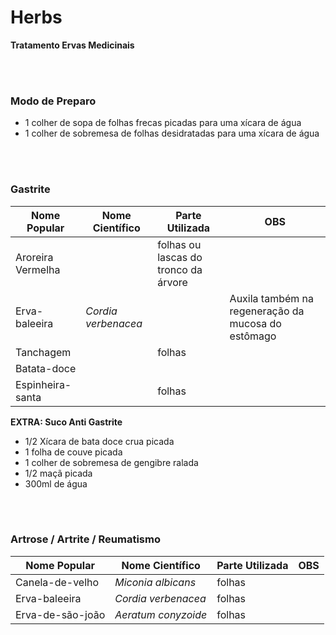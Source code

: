 # Herbs
**Tratamento Ervas Medicinais**

<br>
<br>

### Modo de Preparo
- 1 colher de sopa de folhas frecas picadas para uma xícara de água
- 1 colher de sobremesa de folhas desidratadas para uma xícara de água

<br>
<br>

### Gastrite
| Nome Popular | Nome Científico | Parte Utilizada | OBS |  
| --- | --- | --- | --- | 
| Aroreira Vermelha | | folhas ou lascas do tronco da árvore | |
| Erva-baleeira | *Cordia verbenacea* | | Auxila também na regeneração da mucosa do estômago |
| Tanchagem | | folhas | |
| Batata-doce | | | |
| Espinheira-santa | | folhas | |

**EXTRA: Suco Anti Gastrite**
- 1/2 Xícara de bata doce crua picada
- 1 folha de couve picada
- 1 colher de sobremesa de gengibre ralada
- 1/2 maçã picada
- 300ml de água

<br>
<br>

### Artrose / Artrite / Reumatismo
| Nome Popular | Nome Científico | Parte Utilizada | OBS |  
| --- | --- | --- | --- | 
| Canela-de-velho | *Miconia albicans* | folhas | | 
| Erva-baleeira | *Cordia verbenacea* | folhas | |
| Erva-de-são-joão | *Aeratum conyzoide* | folhas | |
